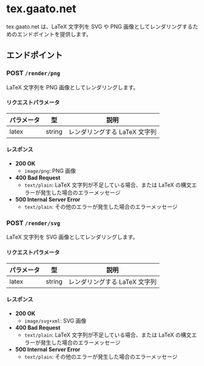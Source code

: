 # tex.gaato.net

tex.gaato.net は、LaTeX 文字列を SVG や PNG 画像としてレンダリングするためのエンドポイントを提供します。

## エンドポイント

### POST `/render/png`

LaTeX 文字列を PNG 画像としてレンダリングします。

#### リクエストパラメータ

| パラメータ | 型     | 説明                   |
|------------|--------|------------------------|
| latex      | string | レンダリングする LaTeX 文字列 |

#### レスポンス

- **200 OK**
  - `image/png`: PNG 画像
- **400 Bad Request**
  - `text/plain`: LaTeX 文字列が不足している場合、または LaTeX の構文エラーが発生した場合のエラーメッセージ
- **500 Internal Server Error**
  - `text/plain`: その他のエラーが発生した場合のエラーメッセージ

### POST `/render/svg`

LaTeX 文字列を SVG 画像としてレンダリングします。

#### リクエストパラメータ

| パラメータ | 型     | 説明                   |
|------------|--------|------------------------|
| latex      | string | レンダリングする LaTeX 文字列 |

#### レスポンス

- **200 OK**
  - `image/svg+xml`: SVG 画像
- **400 Bad Request**
  - `text/plain`: LaTeX 文字列が不足している場合、または LaTeX の構文エラーが発生した場合のエラーメッセージ
- **500 Internal Server Error**
  - `text/plain`: その他のエラーが発生した場合のエラーメッセージ
